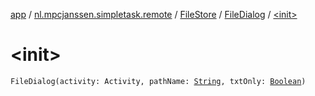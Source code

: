 [app](../../../index.md) / [nl.mpcjanssen.simpletask.remote](../../index.md) / [FileStore](../index.md) / [FileDialog](index.md) / [&lt;init&gt;](.)

# &lt;init&gt;

`FileDialog(activity: Activity, pathName: `[`String`](https://kotlinlang.org/api/latest/jvm/stdlib/kotlin/-string/index.html)`, txtOnly: `[`Boolean`](https://kotlinlang.org/api/latest/jvm/stdlib/kotlin/-boolean/index.html)`)`